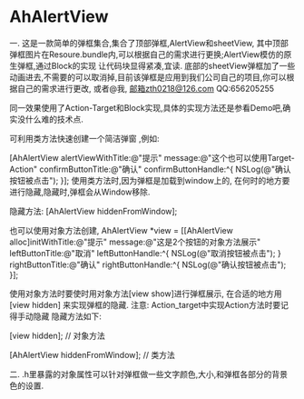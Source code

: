 # AhAlertView
一. 这是一款简单的弹框集合,集合了顶部弹框,AlertView和sheetView, 其中顶部弹框图片在Resoure.bundle内,可以根据自己的需求进行更换;AlertView模仿的原生弹框,通过Block的实现
让代码块显得紧凑,宜读. 底部的sheetView弹框加了一些动画进去,不需要的可以取消掉,目前该弹框是应用到我们公司自己的项目,你可以根据自己的需求进行更改,
或者@我, 邮箱zth0218@126.com  QQ:656205255 

同一效果使用了Action-Target和Block实现,具体的实现方法还是参看Demo吧,确实没什么难的技术点.

可利用类方法快速创建一个简洁弹窗 ,例如:

[AhAlertView alertViewWithTitle:@"提示" message:@"这个也可以使用Target-Action" confirmButtonTitle:@"确认" confirmButtonHandle:^{
           NSLog(@"确认按钮被点击");
  }];
使用类方法时,因为弹框是加载到window上的,  在何时的地方要进行隐藏,隐藏时,弹框会从Window移除.

隐藏方法: [AhAlertView hiddenFromWindow];

也可以使用对象方法创建,
AhAlertView *view = [[AhAlertView alloc]initWithTitle:@"提示" message:@"这是2个按钮的对象方法展示" leftButtonTitle:@"取消" leftButtonHandle:^{
    NSLog(@"取消按钮被点击");
 } rightButtonTitle:@"确认" rightButtonHandle:^{
    NSLog(@"确认按钮被点击");
 }];
 
 使用对象方法时要使时用对象方法[view show]进行弹框展示, 
 在合适的地方用[view hidden] 来实现弹框的隐藏.
注意: Action_target中实现Action方法时要记得手动隐藏 
隐藏方法如下:

   [view hidden]; //  对象方法

   [AhAlertView hiddenFromWindow];  //  类方法

二.    .h里暴露的对象属性可以针对弹框做一些文字颜色,大小,和弹框各部分的背景色的设置.








